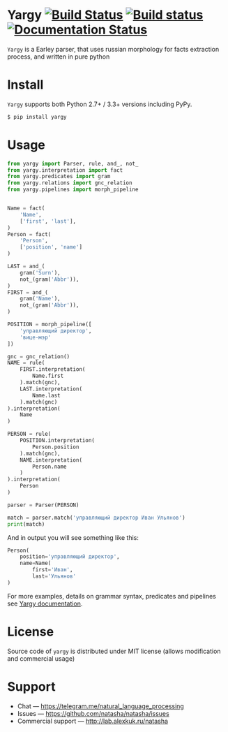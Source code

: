 # Yargy [![Build Status](https://travis-ci.org/natasha/yargy.svg?branch=master)](https://travis-ci.org/natasha/yargy) [![Build status](https://ci.appveyor.com/api/projects/status/ik1tf9n32yh9wfy5?svg=true)](https://ci.appveyor.com/project/dveselov/yargy) [![Documentation Status](https://readthedocs.org/projects/yargy/badge/?version=latest)](http://yargy.readthedocs.io/en/latest/?badge=latest)

`Yargy` is a Earley parser, that uses russian morphology for facts extraction process, and written in pure python

# Install

`Yargy` supports both Python 2.7+ / 3.3+ versions including PyPy.

```bash
$ pip install yargy
```

# Usage

```python
from yargy import Parser, rule, and_, not_
from yargy.interpretation import fact
from yargy.predicates import gram
from yargy.relations import gnc_relation
from yargy.pipelines import morph_pipeline


Name = fact(
    'Name',
    ['first', 'last'],
)
Person = fact(
	'Person',
    ['position', 'name']
)

LAST = and_(
	gram('Surn'),
    not_(gram('Abbr')),
)
FIRST = and_(
    gram('Name'),
    not_(gram('Abbr')),
)

POSITION = morph_pipeline([
	'управляющий директор',
    'вице-мэр'
])

gnc = gnc_relation()
NAME = rule(
    FIRST.interpretation(
		Name.first
	).match(gnc),
    LAST.interpretation(
		Name.last
	).match(gnc)
).interpretation(
    Name
)

PERSON = rule(
    POSITION.interpretation(
		Person.position
    ).match(gnc),
    NAME.interpretation(
		Person.name
	)
).interpretation(
    Person
)

parser = Parser(PERSON)

match = parser.match('управляющий директор Иван Ульянов')
print(match)

```

And in output you will see something like this:
```python
Person(
    position='управляющий директор',
    name=Name(
		first='Иван',
		last='Ульянов'
)
```

For more examples, details on grammar syntax, predicates and pipelines see [Yargy documentation](http://yargy.readthedocs.io/ru/latest/).

# License

Source code of `yargy` is distributed under MIT license (allows modification and commercial usage)

# Support

- Chat — https://telegram.me/natural_language_processing
- Issues — https://github.com/natasha/natasha/issues
- Commercial support — http://lab.alexkuk.ru/natasha
